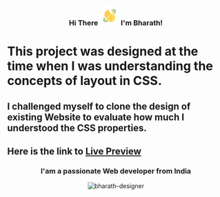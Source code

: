 <h3 align="center">
    Hi There
    <img src="wave.gif" 
         alt="Waving hand gif"
         height="45"
         width="45" />
    I'm Bharath!
</h3>


# This project was designed at the time when I was understanding the concepts of layout in CSS. 



## I challenged myself to clone the design of existing Website to evaluate how much I understood the CSS properties.




## Here is the link to <a target="_blank" href="https://bharath-designer.github.io/w3-schools-clone/">Live Preview</a>



<h3 align="center">I'am a passionate Web developer from India</h3>


<p align="center"><img  src="https://github-readme-streak-stats.herokuapp.com/?user=bharath-designer" alt="bharath-designer" /></p>
